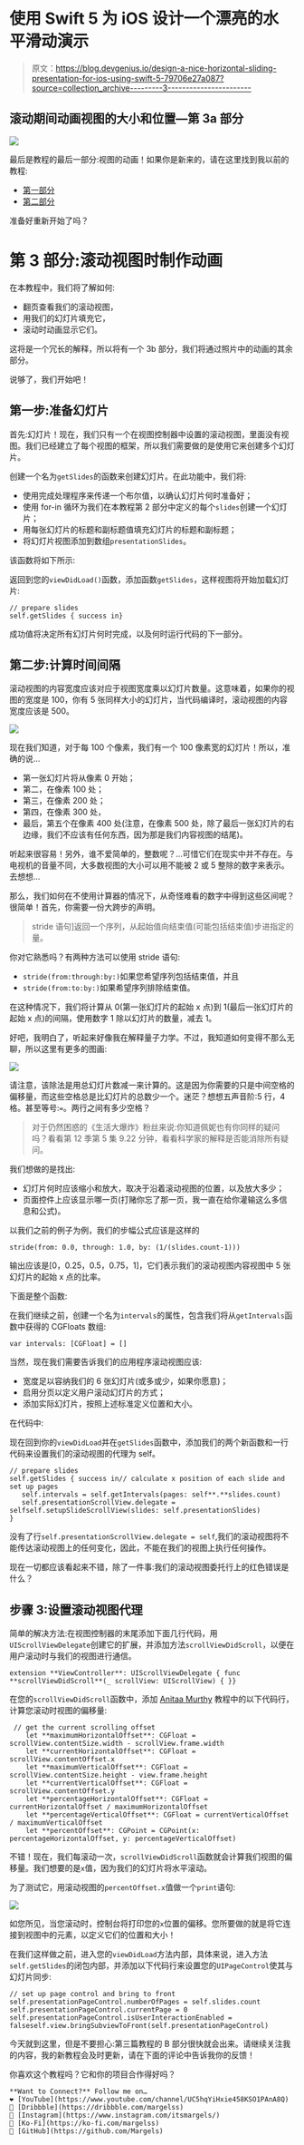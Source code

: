 # 使用 Swift 5 为 iOS 设计一个漂亮的水平滑动演示

> 原文：<https://blog.devgenius.io/design-a-nice-horizontal-sliding-presentation-for-ios-using-swift-5-79706e27a087?source=collection_archive---------3----------------------->

## 滚动期间动画视图的大小和位置—第 3a 部分

![](img/2b6bea8a5128d321ff6b3541ebe76fd2.png)

最后是教程的最后一部分:视图的动画！如果你是新来的，请在这里找到我以前的教程:

*   [第一部分](https://betterprogramming.pub/design-a-nice-horizontal-sliding-presentation-for-ios-using-uiscrollview-and-uipagecontrol-swift-2c4fa1b11403)
*   [第二部分](https://medium.com/@margels/design-a-nice-horizontal-sliding-presentation-for-ios-using-swift-5-b312b9b1bbbc)

准备好重新开始了吗？

# 第 3 部分:滚动视图时制作动画

在本教程中，我们将了解如何:

*   翻页查看我们的滚动视图，
*   用我们的幻灯片填充它，
*   滚动时动画显示它们。

这将是一个冗长的解释，所以将有一个 3b 部分，我们将通过照片中的动画的其余部分。

说够了，我们开始吧！

## 第一步:准备幻灯片

首先:幻灯片！现在，我们只有一个在视图控制器中设置的滚动视图，里面没有视图。我们已经建立了每个视图的框架，所以我们需要做的是使用它来创建多个幻灯片。

创建一个名为`getSlides`的函数来创建幻灯片。在此功能中，我们将:

*   使用完成处理程序来传递一个布尔值，以确认幻灯片何时准备好；
*   使用 for-in 循环为我们在本教程第 2 部分中定义的每个`slides`创建一个幻灯片；
*   用每张幻灯片的标题和副标题值填充幻灯片的标题和副标题；
*   将幻灯片视图添加到数组`presentationSlides`。

该函数将如下所示:

返回到您的`viewDidLoad()`函数，添加函数`getSlides`，这样视图将开始加载幻灯片:

```
// prepare slides
self.getSlides { success in}
```

成功值将决定所有幻灯片何时完成，以及何时运行代码的下一部分。

## 第二步:计算时间间隔

滚动视图的内容宽度应该对应于视图宽度乘以幻灯片数量。这意味着，如果你的视图的宽度是 100，你有 5 张同样大小的幻灯片，当代码编译时，滚动视图的内容宽度应该是 500。

![](img/19ead4a63673ae20b91e9101bf32ade3.png)

现在我们知道，对于每 100 个像素，我们有一个 100 像素宽的幻灯片！所以，准确的说…

*   第一张幻灯片将从像素 0 开始；
*   第二，在像素 100 处；
*   第三，在像素 200 处；
*   第四，在像素 300 处，
*   最后，第五个在像素 400 处(注意，在像素 500 处，除了最后一张幻灯片的右边缘，我们不应该有任何东西，因为那是我们内容视图的结尾)。

听起来很容易！另外，谁不爱简单的，整数呢？…可惜它们在现实中并不存在。与电视机的音量不同，大多数视图的大小可以用不能被 2 或 5 整除的数字来表示。去想想…

那么，我们如何在不使用计算器的情况下，从奇怪难看的数字中得到这些区间呢？很简单！首先，你需要一份大跨步的声明。

> stride 语句]返回一个序列，从起始值向结束值(可能包括结束值)步进指定的量。

你对它熟悉吗？有两种方法可以使用 stride 语句:

*   `stride(from:through:by:)`如果您希望序列包括结束值，并且
*   `stride(from:to:by:)`如果希望序列排除结束值。

在这种情况下，我们将计算从 0(第一张幻灯片的起始 x 点)到 1(最后一张幻灯片的起始 x 点)的间隔，使用数字 1 除以幻灯片的数量，减去 1。

好吧，我明白了，听起来好像我在解释量子力学。不过，我知道如何变得不那么无聊，所以这里有更多的图画:

![](img/c2f9dd770d95fd95701d6bd000aedcf7.png)

请注意，该除法是用总幻灯片数减一来计算的。这是因为你需要的只是中间空格的偏移量，而这些空格总是比幻灯片的总数少一个。迷茫？想想五声音阶:5 行，4 格。甚至等号:`=`。两行之间有多少空格？

> 对于仍然困惑的《生活大爆炸》粉丝来说:你知道佩妮也有你同样的疑问吗？看看第 12 季第 5 集 9.22 分钟，看看科学家的解释是否能消除所有疑问。

我们想做的是找出:

*   幻灯片何时应该缩小和放大，取决于沿着滚动视图的位置，以及放大多少；
*   页面控件上应该显示哪一页(打赌你忘了那一页，我一直在给你灌输这么多信息和公式)。

以我们之前的例子为例，我们的步幅公式应该是这样的

```
stride(from: 0.0, through: 1.0, by: (1/(slides.count-1)))
```

输出应该是[0，0.25，0.5，0.75，1]，它们表示我们的滚动视图内容视图中 5 张幻灯片的起始 x 点的比率。

下面是整个函数:

在我们继续之前，创建一个名为`intervals`的属性，包含我们将从`getIntervals`函数中获得的 CGFloats 数组:

```
var intervals: [CGFloat] = []
```

当然，现在我们需要告诉我们的应用程序滚动视图应该:

*   宽度足以容纳我们的 6 张幻灯片(或多或少，如果你愿意)；
*   启用分页以定义用户滚动幻灯片的方式；
*   添加实际幻灯片，按照上述标准定义位置和大小。

在代码中:

现在回到你的`viewDidLoad`并在`getSlides`函数中，添加我们的两个新函数和一行代码来设置我们的滚动视图的代理为 self。

```
// prepare slides
self.getSlides { success in// calculate x position of each slide and set up pages
   self.intervals = self.getIntervals(pages: self**.**slides.count)
   self.presentationScrollView.delegate = selfself.setupSlideScrollView(slides: self.presentationSlides)
}
```

没有了行`self.presentationScrollView.delegate = self`,我们的滚动视图将不能传达滚动视图上的任何变化，因此，不能在我们的视图上执行任何操作。

现在一切都应该看起来不错，除了一件事:我们的滚动视图委托行上的红色错误是什么？

## 步骤 3:设置滚动视图代理

简单的解决方法:在视图控制器的末尾添加下面几行代码，用`UIScrollViewDelegate`创建它的扩展，并添加方法`scrollViewDidScroll`，以便在用户滚动时与我们的视图进行通信。

```
extension **ViewController**: UIScrollViewDelegate { func **scrollViewDidScroll**(_ scrollView: UIScrollView) { }}
```

在您的`scrollViewDidScroll`函数中，添加 [Anitaa Murthy](https://medium.com/u/b69ba9cd4ff2?source=post_page-----79706e27a087--------------------------------) 教程中的以下代码行，计算您滚动时视图的偏移量:

```
 // get the current scrolling offset
    let **maximumHorizontalOffset**: CGFloat = scrollView.contentSize.width - scrollView.frame.width
    let **currentHorizontalOffset**: CGFloat = scrollView.contentOffset.x
    let **maximumVerticalOffset**: CGFloat = scrollView.contentSize.height - view.frame.height
    let **currentVerticalOffset**: CGFloat = scrollView.contentOffset.y
    let **percentageHorizontalOffset**: CGFloat = currentHorizontalOffset / maximumHorizontalOffset
    let **percentageVerticalOffset**: CGFloat = currentVerticalOffset / maximumVerticalOffset
    let **percentOffset**: CGPoint = CGPoint(x: percentageHorizontalOffset, y: percentageVerticalOffset)
```

不错！现在，我们每滚动一次，`scrollViewDidScroll`函数就会计算我们视图的偏移量。我们想要的是`x`值，因为我们的幻灯片将水平滚动。

为了测试它，用滚动视图的`percentOffset.x`值做一个`print`语句:

![](img/7af8803b12595e1d80dfd4a89cdce82e.png)

如您所见，当您滚动时，控制台将打印您的`x`位置的偏移。您所要做的就是将它连接到视图中的元素，以定义它们的位置和大小！

在我们这样做之前，进入您的`viewDidLoad`方法内部，具体来说，进入方法`self.getSlides`的闭包内部，并添加以下代码行来设置您的`UIPageControl`使其与幻灯片同步:

```
// set up page control and bring to front
self.presentationPageControl.numberOfPages = self.slides.count
self.presentationPageControl.currentPage = 0
self.presentationPageControl.isUserInteractionEnabled = falseself.view.bringSubviewToFront(self.presentationPageControl)
```

今天就到这里，但是不要担心:第三篇教程的 B 部分很快就会出来。请继续关注我的内容，我的新教程会及时更新，请在下面的评论中告诉我你的反馈！

你喜欢这个教程吗？它和你的项目合作得好吗？

```
**Want to Connect?** Follow me on…
❤️ [YouTube](https://www.youtube.com/channel/UC5hqYiHxie458KSO1PAnA8Q)
💖 [Dribbble](https://dribbble.com/margelss)
💜 [Instagram](https://www.instagram.com/itsmargels/)
💙 [Ko-Fi](https://ko-fi.com/margelss)
🖤 [GitHub](https://github.com/Margels)
```